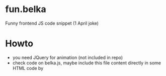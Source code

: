 # fun.belka
Funny frontend JS code snippet (1 April joke)

# Howto
- you need JQuery for animation (not included in repo)
- check code on belka.js, maybe include this file content directly in some HTML code by <script> tag
- you will need one global scope variable name (aprFun) to prevent multiple popups
- popup will be produced with selected probability when somebody scrolls window over some magic positons (see belka.js - "if" condition)
- 140px in my case is a one single scroll by keyboard + one single scroll step by mouse. If you will play then with +/- 1 scroll by keyboard, you will got squirrel images for sure.

# Hints
- configure appearance probabiliy to low treshold - to got rare but regular cases of squirrel appearance
- read user's chats
- Have fun!


